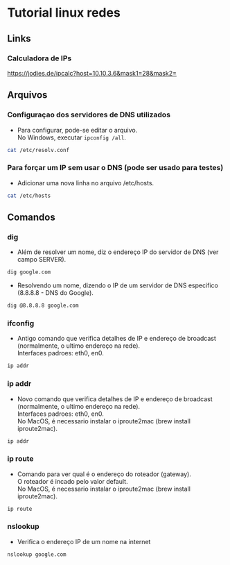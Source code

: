 # Tutorial linux redes

## Links

### Calculadora de IPs
https://jodies.de/ipcalc?host=10.10.3.6&mask1=28&mask2=

## Arquivos

### Configuraçao dos servidores de DNS utilizados
- Para configurar, pode-se editar o arquivo. <br>
  No Windows, executar ```ipconfig /all```.
```sh
cat /etc/resolv.conf
```

### Para forçar um IP sem usar o DNS (pode ser usado para testes)
- Adicionar uma nova linha no arquivo /etc/hosts.
```sh
cat /etc/hosts
```

## Comandos

### dig
- Além de resolver um nome, diz o endereço IP do servidor de DNS (ver campo SERVER).
```sh
dig google.com
```

- Resolvendo um nome, dizendo o IP de um servidor de DNS especifico (8.8.8.8 - DNS do Google).
```sh
dig @8.8.8.8 google.com
```

### ifconfig
- Antigo comando que verifica detalhes de IP e endereço de broadcast (normalmente, o ultimo endereço na rede). <br>
  Interfaces padroes: eth0, en0.
```sh
ip addr
```

### ip addr
- Novo comando que verifica detalhes de IP e endereço de broadcast (normalmente, o ultimo endereço na rede). <br>
  Interfaces padroes: eth0, en0. <br>
  No MacOS, é necessario instalar o iproute2mac (brew install iproute2mac).
```sh
ip addr
```

### ip route
- Comando para ver qual é o endereço do roteador (gateway). <br>
  O roteador é incado pelo valor default. <br>
  No MacOS, é necessario instalar o iproute2mac (brew install iproute2mac).
```sh
ip route
```

### nslookup
- Verifica o endereço IP de um nome na internet
```sh
nslookup google.com
```
